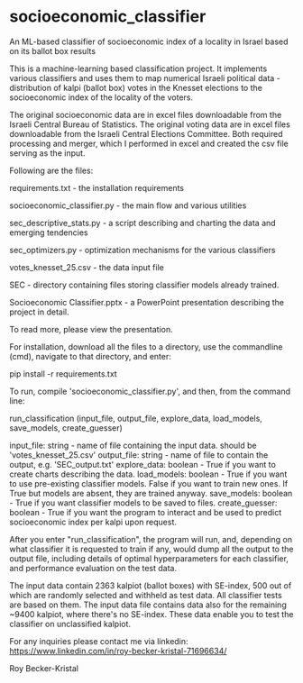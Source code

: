 # socioeconomic_classifier
An ML-based classifier of socioeconomic index of a locality in Israel based on its ballot box results

This is a machine-learning based classification project.
It implements various classifiers and uses them to map numerical Israeli political data - distribution of kalpi (ballot box) votes in the Knesset elections to the socioeconomic index of the locality of the voters.

The original socioeconomic data are in excel files downloadable from the Israeli Central Bureau of Statistics.
The original voting data are in excel files downloadable from the Israeli Central Elections Committee.
Both required processing and merger, which I performed in excel and created the csv file serving as the input.

Following are the files:

requirements.txt - the installation requirements

socioeconomic_classifier.py - the main flow and various utilities

sec_descriptive_stats.py - a script describing and charting the data and emerging tendencies

sec_optimizers.py - optimization mechanisms for the various classifiers

votes_knesset_25.csv - the data input file

SEC - directory containing files storing classifier models already trained.

Socioeconomic Classifier.pptx - a PowerPoint presentation describing the project in detail.

To read more, please view the presentation.

For installation, download all the files to a directory, use the commandline (cmd), navigate to that directory, and enter:

pip install -r requirements.txt

To run, compile 'socioeconomic_classifier.py', and then, from the command line:

run_classification (input_file, output_file, explore_data, load_models, save_models, create_guesser)

input_file: string - name of file containing the input data. should be 'votes_knesset_25.csv'
output_file: string - name of file to contain the output, e.g. 'SEC_output.txt'
explore_data: boolean - True if you want to create charts describing the data.
load_models: boolean - True if you want to use pre-existing classifier models. False if you want to train new ones.
If True but models are absent, they are trained anyway.
save_models: boolean - True if you want classifier models to be saved to files.
create_guesser: boolean - True if you want the program to interact and be used to predict socioeconomic index per kalpi upon request.

After you enter "run_classification", the program will run, and, depending on what classifier it is requested to train if any, would dump all the output to the output file, including details of optimal hyperparameters for each classifier, and performance evaluation on the test data.

The input data contain 2363 kalpiot (ballot boxes) with SE-index, 500 out of which are randomly selected and withheld as test data. All classifier tests are based on them.
The input data file contains data also for the remaining ~9400 kalpiot, where there's no SE-index.
These data enable you to test the classifier on unclassified kalpiot.

For any inquiries please contact me via linkedin:
https://www.linkedin.com/in/roy-becker-kristal-71696634/

Roy Becker-Kristal
